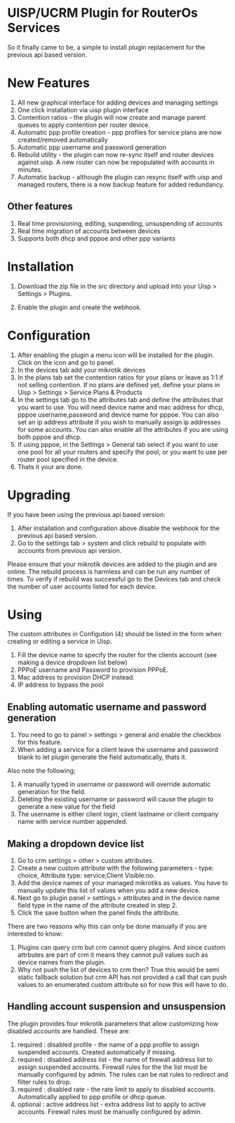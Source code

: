 # UISP/UCRM Plugin for RouterOs Services

So it finally came to be, a simple to install plugin replacement for the previous api based version.

# New Features

1. All new graphical interface for adding devices and managing settings
2. One click installation via uisp plugin interface
3. Contention ratios - the plugin will now create and manage parent queues to apply contention per router device.
4. Automatic ppp profile creation - ppp profiles for service plans are now created/removed automatically
5. Automatic ppp username and password generation
6. Rebuild utility - the plugin can now re-sync itself and router devices against uisp. A new router can now be repopulated with accounts in minutes.
7. Automatic backup - although the plugin can resync itself with uisp and managed routers, there is a now backup feature for added redundancy.

## Other features
1. Real time provisioning, editing, suspending, unsuspending of accounts
2. Real time migration of accounts between devices
3. Supports both dhcp and pppoe and other ppp variants

# Installation

1. Download the zip file in the src directory and upload into your Uisp > Settings > Plugins.

2. Enable the plugin and create the webhook.

# Configuration

1. After enabling the plugin a menu icon will be installed for the plugin. Click on the icon and go to panel.
2. In the devices tab add your mikrotik devices
3. In the plans tab set the contention ratios for your plans or leave as 1:1 if not selling contention. If no plans are defined yet, define your plans in Uisp > Settings > Service Plans & Products
4. In the settings tab go to the attributes tab and define the attributes that you want to use. You will need device name and mac address for dhcp, pppoe username,password and device name for pppoe. You can also set an ip address attribute if you wish to manually assign ip addresses for some accounts. You can also enable all the attributes if you are using both pppoe and dhcp.
5. If using pppoe, in the Settings > General tab select if you want to use one pool for all your routers and specify the pool, or you want to use per router pool specified in the device.
6. Thats it your are done.

# Upgrading
If you have been using the previous api based version:

1. After installation and configuration above disable the webhook for the previous api based version.
2. Go to the settings tab > system and click rebuild to populate with accounts from previous api version.

Please ensure that your mikrotik devices are added to the plugin and are online. The rebuild process is harmless and can be run any number of times. To verify if rebuild was successful go to the Devices tab and check the number of user accounts listed for each device.

# Using

The custom attributes in Configution (4) should be listed in the form when creating or editing a service in Uisp.
1. Fill the device name to specify the router for the clients account (see making a device dropdown list below)
2. PPPoE username and Password to provision PPPoE.
3. Mac address to provision DHCP instead.
4. IP address to bypass the pool

## Enabling automatic username and password generation

1. You need to go to panel > settings > general and enable the checkbox for this feature.
2. When adding a service for a client leave the username and password blank to let plugin generate the field automatically, thats it.

Also note the following;

1. A manually typed in username or password will override automatic generation for the field.
2. Deleting the existing username or password will cause the plugin to generate a new value for the field
3. The username is either client login, client lastname or client company name with service number appended.

## Making a dropdown device list

1. Go to crm settings > other > custom attributes.
2. Create a new custom attribute with the following parameters - type: choice, Attribute type: service,Client Visible:no.
3. Add the device names of your managed mikrotiks as values. You have to manually update this list of values when you add a new device.
4. Next go to plugin panel > settings > attributes and in the device name field type in the name of the attribute created in step 2. 
5. Click the save button when the panel finds the attribute.

There are two reasons why this can only be done manually if you are interested to know: 

1. Plugins can query crm but crm cannot query plugins. And since custom attrbutes are part of crm it means they cannot pull values such as device names from the plugin.
2. Why not push the list of devices to crm then? True this would be semi static fallback solution but crm API has not provided a call that can push values to an enumerated custom attribute so for now this will have to do.

## Handling account suspension and unsuspension

The plugin provides four mikrotik parameters that allow customizing how disabled accounts are handled. These are:
1. required : disabled profile - the name of a ppp profile to assign suspended accounts. Created automatically if missing.
2. required : disabled address list - the name of firewall address list to assign suspended accounts. Firewall rules for the the list must be manually configured by admin. The rules can be nat rules to redirect and filter rules to drop.
3. required : disabled rate - the rate limit to apply to disabled accounts. Automatically applied to ppp profile or dhcp queue. 
4. optional : active address list - extra address list to apply to active accounts. Firewall rules must be manually configured by admin.





